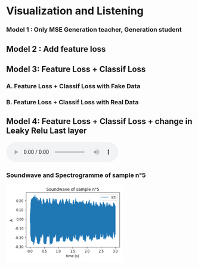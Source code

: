 # Visualization and Listening

### Model 1 : Only MSE Generation teacher, Generation student 


## Model 2 : Add feature loss

## Model 3: Feature Loss + Classif Loss

### A. Feature Loss + Classif Loss with Fake Data

### B. Feature Loss + Classif Loss with  Real Data

## Model 4: Feature Loss + Classif Loss + change in Leaky Relu Last layer 


<audio controls>
  <source src="samples/sample_source_5.wav" type="audio/wav">
Your browser does not support the audio element.
</audio>

### Soundwave and Spectrogramme of sample n°5
![ggg ](Images/soundwave_5.png "Loudness Source et Loudness Reconstruite du sample 5")


